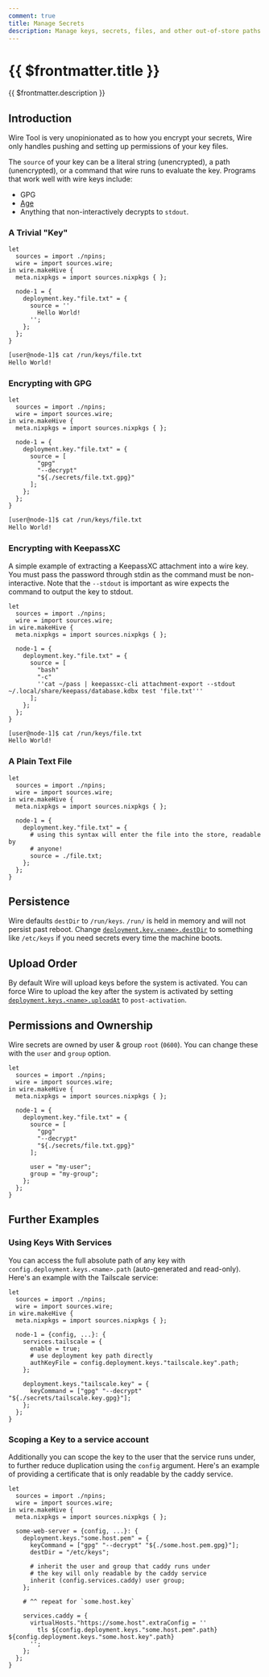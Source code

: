 ```yaml
---
comment: true
title: Manage Secrets
description: Manage keys, secrets, files, and other out-of-store paths with Wire Tool.
---
```


# {{ $frontmatter.title }}

{{ $frontmatter.description }}

## Introduction

Wire Tool is very unopinionated as to how you encrypt your secrets, Wire only
handles pushing and setting up permissions of your key files.

The `source` of your key can be a literal string (unencrypted), a path
(unencrypted), or a command that wire runs to evaluate the key. Programs that
work well with wire keys include:

- GPG
- [Age](https://github.com/FiloSottile/age)
- Anything that non-interactively decrypts to `stdout`.

### A Trivial "Key"

```nix:line-numbers [hive.nix]
let
  sources = import ./npins;
  wire = import sources.wire;
in wire.makeHive {
  meta.nixpkgs = import sources.nixpkgs { };

  node-1 = {
    deployment.key."file.txt" = {
      source = ''
        Hello World!
      '';
    };
  };
}
```

```sh
[user@node-1]$ cat /run/keys/file.txt
Hello World!
```

### Encrypting with GPG

```nix:line-numbers [hive.nix]
let
  sources = import ./npins;
  wire = import sources.wire;
in wire.makeHive {
  meta.nixpkgs = import sources.nixpkgs { };

  node-1 = {
    deployment.key."file.txt" = {
      source = [
        "gpg"
        "--decrypt"
        "${./secrets/file.txt.gpg}"
      ];
    };
  };
}
```

```sh
[user@node-1]$ cat /run/keys/file.txt
Hello World!
```

### Encrypting with KeepassXC

A simple example of extracting a KeepassXC attachment into a wire key.
You must pass the password through stdin as the command must be non-interactive.
Note that the `--stdout` is important as wire expects the command to output the key to stdout.

```nix:line-numbers [hive.nix]
let
  sources = import ./npins;
  wire = import sources.wire;
in wire.makeHive {
  meta.nixpkgs = import sources.nixpkgs { };

  node-1 = {
    deployment.key."file.txt" = {
      source = [
        "bash"
        "-c"
        ''cat ~/pass | keepassxc-cli attachment-export --stdout ~/.local/share/keepass/database.kdbx test 'file.txt'''
      ];
    };
  };
}
```

```sh
[user@node-1]$ cat /run/keys/file.txt
Hello World!
```

### A Plain Text File

```nix:line-numbers [hive.nix]
let
  sources = import ./npins;
  wire = import sources.wire;
in wire.makeHive {
  meta.nixpkgs = import sources.nixpkgs { };

  node-1 = {
    deployment.key."file.txt" = {
      # using this syntax will enter the file into the store, readable by
      # anyone!
      source = ./file.txt;
    };
  };
}
```

## Persistence

Wire defaults `destDir` to `/run/keys`. `/run/` is held in memory and will not
persist past reboot. Change
[`deployment.key.<name>.destDir`](/reference/module#deployment-keys-name-destdir)
to something like `/etc/keys` if you need secrets every time the machine boots.

## Upload Order

By default Wire will upload keys before the system is activated. You can
force Wire to upload the key after the system is activated by setting
[`deployment.keys.<name>.uploadAt`](/reference/module#deployment-keys-name-uploadat)
to `post-activation`.

## Permissions and Ownership

Wire secrets are owned by user & group `root` (`0600`). You can change these
with the `user` and `group` option.

```nix:line-numbers [hive.nix]
let
  sources = import ./npins;
  wire = import sources.wire;
in wire.makeHive {
  meta.nixpkgs = import sources.nixpkgs { };

  node-1 = {
    deployment.key."file.txt" = {
      source = [
        "gpg"
        "--decrypt"
        "${./secrets/file.txt.gpg}"
      ];

      user = "my-user";
      group = "my-group";
    };
  };
}
```

## Further Examples

### Using Keys With Services

You can access the full absolute path of any key with
`config.deployment.keys.<name>.path` (auto-generated and read-only).
Here's an example with the Tailscale service:

```nix:line-numbers [hive.nix]
let
  sources = import ./npins;
  wire = import sources.wire;
in wire.makeHive {
  meta.nixpkgs = import sources.nixpkgs { };

  node-1 = {config, ...}: {
    services.tailscale = {
      enable = true;
      # use deployment key path directly
      authKeyFile = config.deployment.keys."tailscale.key".path;
    };

    deployment.keys."tailscale.key" = {
      keyCommand = ["gpg" "--decrypt" "${./secrets/tailscale.key.gpg}"];
    };
  };
}
```

### Scoping a Key to a service account

Additionally you can scope the key to the user that the service runs under, to
further reduce duplication using the `config` argument. Here's an example of
providing a certificate that is only readable by the caddy service.

```nix:line-numbers [hive.nix]
let
  sources = import ./npins;
  wire = import sources.wire;
in wire.makeHive {
  meta.nixpkgs = import sources.nixpkgs { };

  some-web-server = {config, ...}: {
    deployment.keys."some.host.pem" = {
      keyCommand = ["gpg" "--decrypt" "${./some.host.pem.gpg}"];
      destDir = "/etc/keys";

      # inherit the user and group that caddy runs under
      # the key will only readable by the caddy service
      inherit (config.services.caddy) user group;
    };

    # ^^ repeat for `some.host.key`

    services.caddy = {
      virtualHosts."https://some.host".extraConfig = ''
        tls ${config.deployment.keys."some.host.pem".path} ${config.deployment.keys."some.host.key".path}
      '';
    };
  };
}
```
